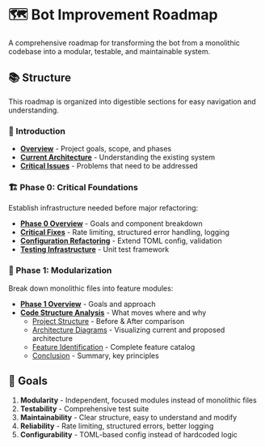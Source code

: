 # :world_map: Bot Improvement Roadmap

A comprehensive roadmap for transforming the bot from a monolithic codebase into a modular, testable, and maintainable system.

## :books: Structure

This roadmap is organized into digestible sections for easy navigation and understanding.

### :dart: Introduction
- **[Overview](00-overview.md)** - Project goals, scope, and phases
- **[Current Architecture](01-current-architecture.md)** - Understanding the existing system
- **[Critical Issues](02-critical-issues.md)** - Problems that need to be addressed

### :building_construction: Phase 0: Critical Foundations
Establish infrastructure needed before major refactoring:
- **[Phase 0 Overview](03-phase0-overview.md)** - Goals and component breakdown
- **[Critical Fixes](04-phase0-critical-fixes.md)** - Rate limiting, structured error handling, logging
- **[Configuration Refactoring](05-phase0-conf-refact.md)** - Extend TOML config, validation
- **[Testing Infrastructure](06-phase0-testing-infra.md)** - Unit test framework

### :wrench: Phase 1: Modularization
Break down monolithic files into feature modules:
- **[Phase 1 Overview](07-phase1-overview.md)** - Goals and approach
- **[Code Structure Analysis](08-phase1-code-structure-analysis.md)** - What moves where and why
  - [Project Structure](08a-project-structure.md) - Before & After comparison
  - [Architecture Diagrams](08b-architecture-diagrams.md) - Visualizing current and proposed architecture
  - [Feature Identification](08c-feature-identification.md) - Complete feature catalog
  - [Conclusion](09-conclusion.md) - Summary, key principles

## :dart: Goals

1. **Modularity** - Independent, focused modules instead of monolithic files
2. **Testability** - Comprehensive test suite
3. **Maintainability** - Clear structure, easy to understand and modify
4. **Reliability** - Rate limiting, structured errors, better logging
5. **Configurability** - TOML-based config instead of hardcoded logic
